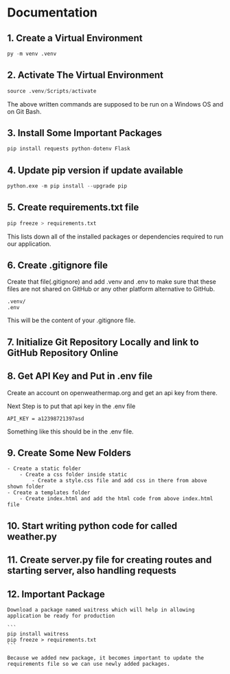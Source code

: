 # Documentation

## 1. Create a Virtual Environment

```Python
py -m venv .venv
```

## 2. Activate The Virtual Environment

```Python
source .venv/Scripts/activate
```

The above written commands are supposed to be run on a Windows OS and on Git Bash.

## 3. Install Some Important Packages

```Python
pip install requests python-dotenv Flask
```

## 4. Update pip version if update available

```Python
python.exe -m pip install --upgrade pip
```

## 5. Create requirements.txt file

```Python
pip freeze > requirements.txt
```

This lists down all of the installed packages or dependencies required to run our application.

## 6. Create .gitignore file 

Create that file(.gitignore) and add .venv and .env to make sure that these files are not shared on GitHub or any other platform alternative to GitHub.

```
.venv/
.env
```
This will be the content of your .gitignore file.

## 7. Initialize Git Repository Locally and link to GitHub Repository Online

## 8. Get API Key and Put in .env file

Create an account on openweathermap.org and get an api key from there. 

Next Step is to put that api key in the .env file

```
API_KEY = a12398721397asd
```

Something like this should be in the .env file.

## 9. Create Some New Folders

    - Create a static folder
        - Create a css folder inside static
            - Create a style.css file and add css in there from above shown folder
    - Create a templates folder
        - Create index.html and add the html code from above index.html file

## 10. Start writing python code for  called weather.py

## 11. Create server.py file for creating routes and starting server, also handling requests

## 12. Important Package
    
    Download a package named waitress which will help in allowing application be ready for production

    ```
    pip install waitress
    pip freeze > requirements.txt
    ```

    Because we added new package, it becomes important to update the requirements file so we can use newly added packages.

